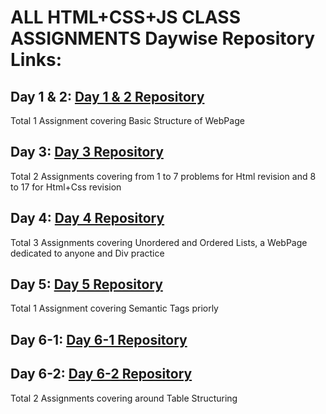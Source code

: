# ALL HTML+CSS+JS CLASS ASSIGNMENTS Daywise Repository Links:

## Day 1 & 2: [Day 1 & 2 Repository](https://github.com/BeingSeight/HTML-CSS-Class-Assignments/tree/6df878df4ad1dd13ec22f057014b8a1cb9e0397d/HTML%20%26%20CSS/Day%201%20%26%202)
Total 1 Assignment covering Basic Structure of WebPage

## Day 3: [Day 3 Repository](https://github.com/BeingSeight/HTML-CSS-Class-Assignments/tree/main/HTML%20%26%20CSS/Day%203)
Total 2 Assignments covering from 1 to 7 problems for Html revision and 8 to 17 for Html+Css revision

## Day 4: [Day 4 Repository](https://github.com/BeingSeight/HTML-CSS-Class-Assignments/tree/main/HTML%20%26%20CSS/Day%204)
Total 3 Assignments covering Unordered and Ordered Lists, a WebPage dedicated to anyone and Div practice

## Day 5: [Day 5 Repository](https://github.com/BeingSeight/HTML-CSS-Class-Assignments/tree/main/HTML%20%26%20CSS/Day%205)
Total 1 Assignment covering Semantic Tags priorly

## Day 6-1: [Day 6-1 Repository](https://github.com/BeingSeight/HTML-CSS-Class-Assignments/tree/main/HTML%20%26%20CSS/Day%206)
## Day 6-2: [Day 6-2 Repository](https://github.com/BeingSeight/HTML-CSS-Class-Assignments/tree/main/HTML%20%26%20CSS/Day%206%20-%202)
Total 2 Assignments covering around Table Structuring

